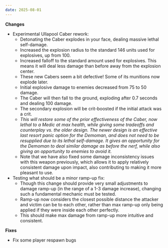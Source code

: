 ```yaml
---
date: 2025-08-01
---
```


**Changes**

* Experimental Ullapool Caber rework:
  * Detonating the Caber explodes in your face, dealing massive lethal self-damage.
  * Increased the explosion radius to the standard 146 units used for explosives, up from 100.
  * Increased falloff to the standard amount used for explosives. This means it will deal less damage than before away from the explosion center.
  * These new Cabers seem a bit defective! Some of its munitions now explode later.
  * Initial explosive damage to enemies decreased from 75 to 50 damage.
  * The Caber will then fall to the ground, exploding after 0.7 seconds and dealing 100 damage.
  * The secondary explosion will be crit-boosted if the initial attack was a crit.
  * _This will restore some of the prior effectiveness of the Caber, now lethal to a Medic at max health, while giving some tradeoffs and counterplay vs. the older design. The newer design is an effective last resort panic option for the Demoman, and does not need to be resupplied due to its lethal self-damage. It gives an opportunity for the Demoman to deal similar damage as before the nerf, while also giving an opportunity to enemies to avoid it._
  * Note that we have also fixed some damage inconsistency issues with this weapon previously, which allows it to apply relatively consistent damage upon impact, also contributing to making it more pleasant to use.
* Testing what should be a minor ramp-up fix:
  * Though this change should provide very small adjustments to damage ramp-up (in the range of a 1-3 damage increase), changing such a fundamental mechanic must be tested.
  * Ramp-up now considers the closest possible distance the attacker and victim can be to each other, rather than max ramp-up only being applied if they were inside each other perfectly.
  * This should make max damage from ramp-up more intuitive and consistent.

**Fixes**

* Fix some player respawn bugs